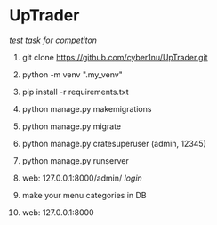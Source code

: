 # UpTrader
*test task for competiton*

1. git clone https://github.com/cyber1nu/UpTrader.git

2. python -m venv ".my_venv"

3. pip install -r requirements.txt

4. python manage.py makemigrations

5. python manage.py migrate

6. python manage.py cratesuperuser (admin, 12345)

6. python manage.py runserver 

7. web: 127.0.0.1:8000/admin/ *login*

8. make your menu categories in DB

9. web: 127.0.0.1:8000

